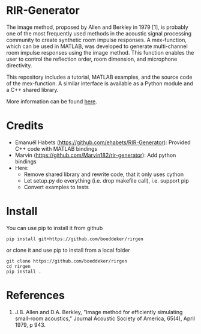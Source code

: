 # RIR-Generator

The image method, proposed by Allen and Berkley in 1979 [1], is probably one of the most frequently used methods in the acoustic signal processing community to create synthetic room impulse responses. 
A mex-function, which can be used in MATLAB, was developed to generate multi-channel room impulse responses using the image method. 
This function enables the user to control the reflection order, room dimension, and microphone directivity. 

This repository includes a tutorial, MATLAB examples, and the source code of the mex-function.
A similar interface is available as a Python module and a C++ shared library.

More information can be found [here](https://www.audiolabs-erlangen.de/fau/professor/habets/software/rir-generator).

# Credits

 - Emanuël Habets (https://github.com/ehabets/RIR-Generator): Provided C++ code with MATLAB bindings
 - Marvin (https://github.com/Marvin182/rir-generator): Add python bindings
 - Here:
   - Remove shared library and rewrite code, that it only uses cython
   - Let setup.py do everything (i.e. drop makefile call), i.e. support pip 
   - Convert examples to tests

# Install
You can use pip to install it from github
```
pip install git+https://github.com/boeddeker/rirgen
```
or clone it and use pip to install from a local folder
```
git clone https://github.com/boeddeker/rirgen
cd rirgen
pip install .
```

# References

1. J.B. Allen and D.A. Berkley, "Image method for efficiently simulating small-room acoustics," Journal Acoustic Society of America, 65(4), April 1979, p 943.
